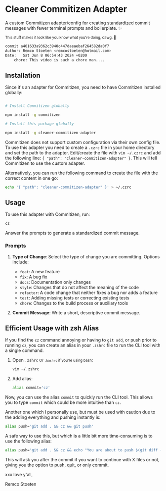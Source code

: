 # Cleaner Commitizen Adapter

A custom Commitizen adapter/config for creating standardized commit messages with fewer terminal prompts and boilerplate. ✨

<small>This stuff makes it look like you know what you're doing, dawg. 👀</small>

```bash
commit a401633a9362c3940c447daeaebaf264582da0f7
Author: Remco Stoeten <remcostoeten@hotmail.com>
Date:   Sat Jun 8 06:54:43 2024 +0200
    chore: This video is such a chore man....
```



## Installation

Since it's an adapter for Commitizen, you need to have Commitizen installed globally:

```bash

# Install Commitizen globally

npm install -g commitizen

# Install this package globally

npm install -g cleaner-commitizen-adapter
```

Commitizen does not support custom configuration via their own config file. To use this adapter you need to create a `.czrc` file in your home directory and set the path to the adapter. Edit/create the file with `vim ~/.czrc` and add the following line: `{ "path": "cleaner-commitizen-adapter" }`. This will tell Commitizen to use the custom adapter.

Alternatively, you can run the following command to create the file with the correct content in one go:

```bash
echo '{ "path": "cleaner-commitizen-adapter" }' > ~/.czrc
```

## Usage

To use this adapter with Commitizen, run:

```bash
cz
```

Answer the prompts to generate a standardized commit message.

### Prompts

1. **Type of Change**: Select the type of change you are committing. Options include:

   - `feat`: A new feature
   - `fix`: A bug fix
   - `docs`: Documentation only changes
   - `style`: Changes that do not affect the meaning of the code
   - `refactor`: A code change that neither fixes a bug nor adds a feature
   - `test`: Adding missing tests or correcting existing tests
   - `chore`: Changes to the build process or auxiliary tools

2. **Commit Message**: Write a short, descriptive commit message.

## Efficient Usage with zsh Alias

If you find the `cz` command annoying or having to `git add`, or push prior to running `cz`, you can create an alias in your `.zshrc` file to run the CLI tool with a single command.

1. Open `.zshrc` <small>Or `.bashrc` if you're using bash</small>:

   ```bash
   vim ~/.zshrc
   ```

2. Add alias:

   ```bash
   alias commit='cz'
   ```

Now, you can use the alias `commit` to quickly run the CLI tool. This allows you to type `commit` which could be more intuitive than `cz`.

Another one which I personally use, but must be used with caution due to the adding everything and pushing instantly is:

```bash
alias push='git add . && cz && git push'
```

A safe way to use this, but which is a little bit more time-consuming is to use the following alias:

```bash
alias push='git add . && cz && echo "You are about to push $(git diff --cached --numstat | wc -l) files." && echo "Are you sure you want to push these changes? (y/n/c) [Yes/No - commit only/No - abort all]" && read ans && if [[$ans = "y"]]; then git push; elif [[$ans = "n"]]; then echo "Changes committed, but not pushed."; else echo "Operation aborted."; git reset HEAD~; fi'
```

This will ask you after the commit if you want to continue with X files or not, giving you the option to push, quit, or only commit.

xxx love y'all,

Remco Stoeten

